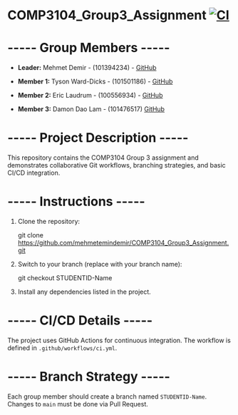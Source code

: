 # COMP3104_Group3_Assignment    [![CI](https://github.com/mehmetemindemir/COMP3104_Group3_Assignment/actions/workflows/ci.yml/badge.svg)](https://github.com/mehmetemindemir/COMP3104_Group3_Assignment/actions/workflows/ci.yml)

# ----- Group Members -----

- **Leader:** Mehmet Demir - (101394234) - [GitHub](https://github.com/mehmetemindemir)

- **Member 1:** Tyson Ward-Dicks - (101501186) - [GitHub](https://github.com/101501186)

- **Member 2:** Eric Laudrum - (100556934) - [GitHub](https://github.com/Eric-Laudrum)
- **Member 3:** Damon Dao Lam - (101476517)  [GitHub](https://github.com/DayLa74)

# ----- Project Description -----

This repository contains the COMP3104 Group 3 assignment and demonstrates collaborative Git workflows, branching strategies, and basic CI/CD integration.


# ----- Instructions -----

1. Clone the repository:

   git clone https://github.com/mehmetemindemir/COMP3104_Group3_Assignment.git

2. Switch to your branch (replace with your branch name):

   git checkout STUDENTID-Name

3. Install any dependencies listed in the project.


# ----- CI/CD Details -----

The project uses GitHub Actions for continuous integration. The workflow is defined in `.github/workflows/ci.yml`.


# ----- Branch Strategy -----

Each group member should create a branch named `STUDENTID-Name`. Changes to `main` must be done via Pull Request.
